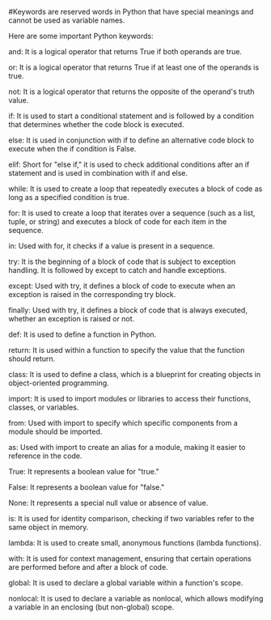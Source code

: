 
#Keywords are reserved words in Python that have special meanings and cannot be used as variable names.

Here are some important Python keywords:

and: It is a logical operator that returns True if both operands are true.

or: It is a logical operator that returns True if at least one of the operands is true.

not: It is a logical operator that returns the opposite of the operand's truth value.

if: It is used to start a conditional statement and is followed by a condition that determines whether the code block is executed.

else: It is used in conjunction with if to define an alternative code block to execute when the if condition is False.

elif: Short for "else if," it is used to check additional conditions after an if statement and is used in combination with if and else.

while: It is used to create a loop that repeatedly executes a block of code as long as a specified condition is true.

for: It is used to create a loop that iterates over a sequence (such as a list, tuple, or string) and executes a block of code for each item in the sequence.

in: Used with for, it checks if a value is present in a sequence.

try: It is the beginning of a block of code that is subject to exception handling. It is followed by except to catch and handle exceptions.

except: Used with try, it defines a block of code to execute when an exception is raised in the corresponding try block.

finally: Used with try, it defines a block of code that is always executed, whether an exception is raised or not.

def: It is used to define a function in Python.

return: It is used within a function to specify the value that the function should return.

class: It is used to define a class, which is a blueprint for creating objects in object-oriented programming.

import: It is used to import modules or libraries to access their functions, classes, or variables.

from: Used with import to specify which specific components from a module should be imported.

as: Used with import to create an alias for a module, making it easier to reference in the code.

True: It represents a boolean value for "true."

False: It represents a boolean value for "false."

None: It represents a special null value or absence of value.

is: It is used for identity comparison, checking if two variables refer to the same object in memory.

lambda: It is used to create small, anonymous functions (lambda functions).

with: It is used for context management, ensuring that certain operations are performed before and after a block of code.

global: It is used to declare a global variable within a function's scope.

nonlocal: It is used to declare a variable as nonlocal, which allows modifying a variable in an enclosing (but non-global) scope.